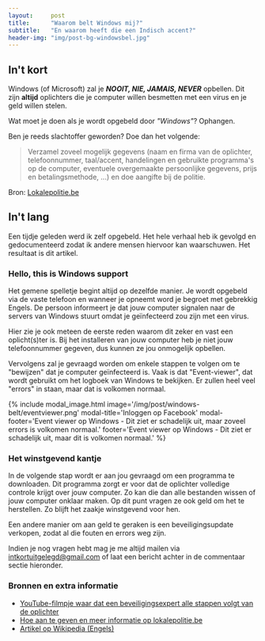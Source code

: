 ```yaml
---
layout:     post
title:      "Waarom belt Windows mij?"
subtitle:   "En waarom heeft die een Indisch accent?"
header-img: "img/post-bg-windowsbel.jpg"
---
```

## In\'t kort
Windows (of Microsoft) zal je _**NOOIT, NIE, JAMAIS, NEVER**_ opbellen. Dit zijn **altijd** oplichters die je computer willen besmetten met een virus en je geld willen stelen.

Wat moet je doen als je wordt opgebeld door _"Windows"_? Ophangen.

Ben je reeds slachtoffer geworden? Doe dan het volgende:

> Verzamel zoveel mogelijk gegevens (naam en firma van de oplichter, telefoonnummer, taal/accent, handelingen en gebruikte programma's op de computer, eventuele overgemaakte persoonlijke gegevens, prijs en betalingsmethode, ...) en doe aangifte bij de politie.

Bron: [Lokalepolitie.be](http://www.lokalepolitie.be/5396/vragen/criminaliteit-op-internet/microsoft-scam-via-de-telefoon "Lokalepolitie.be")

## In\'t lang

Een tijdje geleden werd ik zelf opgebeld. Het hele verhaal heb ik gevolgd en gedocumenteerd zodat ik andere mensen hiervoor kan waarschuwen. Het resultaat is dit artikel.

### Hello, this is Windows support

Het gemene spelletje begint altijd op dezelfde manier. Je wordt opgebeld via de vaste telefoon en wanneer je opneemt word je begroet met gebrekkig Engels. De persoon informeert je dat jouw computer signalen naar de servers van Windows stuurt omdat je geïnfecteerd zou zijn met een virus.

Hier zie je ook meteen de eerste reden waarom dit zeker en vast een oplicht(s)ter is. Bij het installeren van jouw computer heb je niet jouw telefoonnummer gegeven, dus kunnen ze jou onmogelijk opbellen.

Vervolgens zal je gevraagd worden om enkele stappen te volgen om te "bewijzen" dat je computer geïnfecteerd is. Vaak is dat "Event-viewer", dat wordt gebruikt om het logboek van Windows te bekijken. Er zullen heel veel "errors" in staan, maar dat is volkomen normaal.

{% include modal_image.html image='/img/post/windows-belt/eventviewer.png' modal-title='Inloggen op Facebook' modal-footer='Event viewer op Windows - Dit ziet er schadelijk uit, maar zoveel errors is volkomen normaal.' footer='Event viewer op Windows - Dit ziet er schadelijk uit, maar dit is volkomen normaal.' %}

### Het winstgevend kantje

In de volgende stap wordt er aan jou gevraagd om een programma te downloaden. Dit programma zorgt er voor dat de oplichter volledige controle krijgt over jouw computer. Zo kan die dan alle bestanden wissen of jouw computer onklaar maken. Op dit punt vragen ze ook geld om het te herstellen. Zo blijft het zaakje winstgevend voor hen.

Een andere manier om aan geld te geraken is een beveiligingsupdate verkopen, zodat al die fouten en errors weg zijn.

Indien je nog vragen hebt mag je me altijd mailen via <intkortuitgelegd@gmail.com> of laat een bericht achter in de commentaar sectie hieronder.

### Bronnen en extra informatie
- [YouTube-filmpje waar dat een beveiligingsexpert alle stappen volgt van de oplichter](https://www.youtube.com/watch?v=8a_edowfgl8 "YouTube-filmpje waar dat een beveiligingsexpert alle stappen volgt van de oplichter")
- [Hoe aan te geven en meer informatie op lokalepolitie.be](http://www.lokalepolitie.be/5396/vragen/criminaliteit-op-internet/microsoft-scam-via-de-telefoon "Hoe aan te geven en meer informatie op lokalepolitie.be")
- [Artikel op Wikipedia (Engels)](https://en.wikipedia.org/wiki/Technical_support_scam "Artikel op Wikipedia (Engels)")
